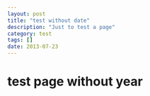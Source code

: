 ```yaml
---
layout: post
title: "test without date"
description: "Just to test a page"
category: test
tags: []
date: 2013-07-23
---
```

# test page without year
